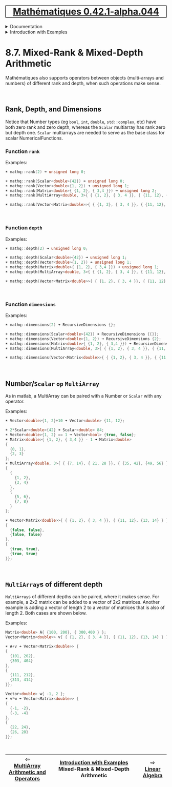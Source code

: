 [<h1 style='border: 2px solid; text-align: center'>Mathématiques 0.42.1-alpha.044</h1>](../../../README.md)

<details>

<summary>Documentation</summary>

# [Documentation](../../README.md)<br>
Chapter 1. [License](../../license/README.md)<br>
Chapter 2. [About](../../about/README.md)<br>
Chapter 3. [Why?](../../why/README.md)<br>
Chapter 4. [Objectives](../../objectives/README.md)<br>
Chapter 5. [Versioning](../../versioning/README.md)<br>
Chapter 6. [Status & Release Notes](../../status-release/README.md)<br>
Chapter 7. [Upcoming Development](../../development-schedule/README.md)<br>
Chapter 8. _Introduction with Examples_ <br>
Chapter 9. [Installation](../../installation/README.md)<br>
Chapter 10. [Your First Mathématiques Project](../../first-project/README.md)<br>
Chapter 11. [Usage Guide: Syntax, Data Types, Functions, etc](../../user-guide/README.md)<br>
Chapter 12. [Benchmarks](../../benchmarks/README.md)<br>
Chapter 13. [Tests](../../test/README.md)<br>
Chapter 14. [Developer Guide: Modifying and Extending Mathématiques](../../developer-guide/README.md)<br>


</details>



<details>

<summary>Introduction with Examples</summary>

# [8. Introduction with Examples](../README.md)<br>
8.1. [Pretty Printing and Debugging](../print-debug/README.md)<br>
8.2. [Number Systems and Arithmetic](../numbers/README.md)<br>
8.3. [Vectors, Matrices, and MultiArrays](../multiarrays/README.md)<br>
8.4. [Nested MultiArrays](../nested-multiarrays/README.md)<br>
8.5. [Special Vectors, Matrices, and MultiArrays](../special-multiarrays/README.md)<br>
8.6. [MultiArray Arithmetic and Operators](../multiarray-arithmetic/README.md)<br>
8.7. _Mixed-Rank & Mixed-Depth Arithmetic_ <br>
8.8. [Linear Algebra](../linear-algebra/README.md)<br>
8.9. [Indexing, Masks, Slicing, Sorting, etc.](../sort-mask-slice/README.md)<br>
8.10. [Common and Special Mathematical Functions](../math-functions/README.md)<br>
8.11. [Numerical / Discretized Mathematical Function Objects](../numerical-functions/README.md)<br>
8.12. [Functions of Complex Variables](../complex-calculus/README.md)<br>
8.13. [Vector Calculus and Curvilinear Coordinates](../vector-calculus/README.md)<br>
8.14. [Tensors](../tensors/README.md)<br>
8.15. [Series and transforms](../series-transforms/README.md)<br>


</details>



# 8.7. Mixed-Rank & Mixed-Depth Arithmetic



Mathématiques also supports operators between objects (multi-arrays and numbers) of different rank and depth, when such operations make sense.

<br>

## Rank, Depth, and Dimensions
Notice that Number types (eg `bool`, `int`, `double`, `std::complex`, etc) have both zero rank and zero depth, whereas the `Scalar` multiarray has rank zero but depth one. `Scalar` multiarrays are needed to serve as the base class for scalar NumericalFunctions. 
### Function `rank`

Examples:

```C++
☀ mathq::rank(2) ➜ unsigned long 0;

☀ mathq::rank(Scalar<double>{42}) ➜ unsigned long 0;
☀ mathq::rank(Vector<double>{1, 2}) ➜ unsigned long 1;
☀ mathq::rank(Matrix<double>{ {1, 2}, { 3,4 }}) ➜ unsigned long 2;
☀ mathq::rank(MultiArray<double, 3>{ { {1, 2}, { 3, 4 }}, { {11, 12}, {13, 14} } }) ➜ unsigned long 3;

☀ mathq::rank(Vector<Matrix<double>>{ { {1, 2}, { 3, 4 }}, { {11, 12}, {13, 14} } }) ➜ unsigned long 1;
```

<br>

### Function `depth`

Examples:

```C++
☀ mathq::depth(2) ➜ unsigned long 0;

☀ mathq::depth(Scalar<double>{42}) ➜ unsigned long 1;
☀ mathq::depth(Vector<double>{1, 2}) ➜ unsigned long 1;
☀ mathq::depth(Matrix<double>{ {1, 2}, { 3,4 }}) ➜ unsigned long 1;
☀ mathq::depth(MultiArray<double, 3>{ { {1, 2}, { 3, 4 }}, { {11, 12}, {13, 14} } }) ➜ unsigned long 1;

☀ mathq::depth(Vector<Matrix<double>>{ { {1, 2}, { 3, 4 }}, { {11, 12}, {13, 14} } }) ➜ unsigned long 2;
```

<br>

### Function `dimensions`

Examples:

```C++
☀ mathq::dimensions(2) ➜ RecursiveDimensions {};

☀ mathq::dimensions(Scalar<double>{42}) ➜ RecursiveDimensions {{}};
☀ mathq::dimensions(Vector<double>{1, 2}) ➜ RecursiveDimensions {2};
☀ mathq::dimensions(Matrix<double>{ {1, 2}, { 3,4 }}) ➜ RecursiveDimensions {2⨯2};
☀ mathq::dimensions(MultiArray<double, 3>{ { {1, 2}, { 3, 4 }}, { {11, 12}, {13, 14} } }) ➜ RecursiveDimensions {2⨯2⨯2};

☀ mathq::dimensions(Vector<Matrix<double>>{ { {1, 2}, { 3, 4 }}, { {11, 12}, {13, 14} } }) ➜ RecursiveDimensions {2, 2⨯2};
```

<br>

## Number/`Scalar` `op` `MultiArray`
As in matlab, a MultiArray can be paired with a Number or `Scalar` with any operator.

Examples:

```C++
☀ Vector<double>{1, 2}+10 ➜ Vector<double> {11, 12};

☀ 2*Scalar<double>{42} ➜ Scalar<double> 84;
☀ Vector<double>{1, 2} == 1 ➜ Vector<bool> {true, false};
☀ Matrix<double>{ {1, 2}, { 3,4 }} - 1 ➜ Matrix<double> 
{
  {0, 1},
  {2, 3}
};
☀ MultiArray<double, 3>{ { {7, 14}, { 21, 28 }}, { {35, 42}, {49, 56} } } / 7 ➜ MultiArray<double, rank=3> 
{
  {
    {1, 2},
    {3, 4}
  },
  {
    {5, 6},
    {7, 8}
  }
};

☀ Vector<Matrix<double>>{ { {1, 2}, { 3, 4 }}, { {11, 12}, {13, 14} } } > 5 ➜ Vector<Matrix<bool>> {
{
  {false, false},
  {false, false}
}, 
{
  {true, true},
  {true, true}
}};
```

<br>

## `MultiArray`s of different depth
`MultiArray`s of different depths can be paired, where it makes sense.
For example, a 2x2 matrix can be added to a vector of 2x2 matrices.
Another example is adding a vector of length 2 to a vector of matrices that is also of length 2. Both cases are shown below.  

Examples:

```C++
Matrix<double> A{ {100, 200}, { 300,400 } };
Vector<Matrix<double>> v{ { {1, 2}, { 3, 4 }}, { {11, 12}, {13, 14} } };

☀ A+v ➜ Vector<Matrix<double>> {
{
  {101, 202},
  {303, 404}
}, 
{
  {111, 212},
  {313, 414}
}};

Vector<double> w{ -1, 2 };
☀ v*w ➜ Vector<Matrix<double>> {
{
  {-1, -2},
  {-3, -4}
}, 
{
  {22, 24},
  {26, 28}
}};
```

<br>



| ⇦ <br />[MultiArray Arithmetic and Operators](../multiarray-arithmetic/README.md)  | [Introduction with Examples](../README.md)<br />Mixed-Rank & Mixed-Depth Arithmetic<br /><img width=1000/> | ⇨ <br />[Linear Algebra](../linear-algebra/README.md)   |
| ------------ | :-------------------------------: | ------------ |

